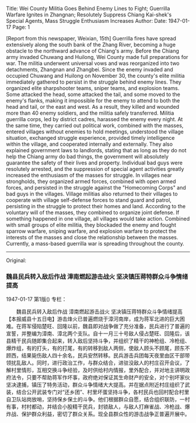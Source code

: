 Title: Wei County Militia Goes Behind Enemy Lines to Fight; Guerrilla Warfare Ignites in Zhangnan; Resolutely Suppress Chiang Kai-shek's Special Agents, Mass Struggle Enthusiasm Increases
Author:
Date: 1947-01-17
Page: 1

[Report from this newspaper, Weixian, 15th] Guerrilla fires have spread extensively along the south bank of the Zhang River, becoming a huge obstacle to the northward advance of Chiang's army. Before the Chiang army invaded Chuwang and Huilong, Wei County made full preparations for war. The militia underwent universal vows and was reorganized into two detachments, Zhangnan and Zhangbei. Since the enemy invaded and occupied Chuwang and Huilong on November 30, the county's elite militia immediately gathered to persist in the struggle behind enemy lines. They organized elite sharpshooter teams, sniper teams, and explosion teams. Some attacked the head, some attacked the tail, and some moved to the enemy's flanks, making it impossible for the enemy to attend to both the head and tail, or the east and west. As a result, they killed and wounded more than 40 enemy soldiers, and the militia safely transferred. Militia guerrilla corps, led by district cadres, harassed the enemy every night. At the same time, they carried out political work, combined with the masses, entered villages without enemies to hold meetings, understood the village situation, exchanged struggle experience, provided timely intelligence within the village, and cooperated internally and externally. They also explained government laws to landlords, stating that as long as they do not help the Chiang army do bad things, the government will absolutely guarantee the safety of their lives and property. Individual bad guys were resolutely arrested, and the suppression of special agent activities greatly increased the enthusiasm of the masses for struggle. In villages near strongholds, they organized armed forces, combined with open armed forces, and persisted in the struggle against the "Homecoming Corps" and bad guys in the villages. Village militias also returned to their villages to cooperate with village self-defense forces to stand guard and patrol, persisting in the struggle to protect their homes and land. According to the voluntary will of the masses, they combined to organize joint defense. If something happened in one village, all villages would take action. Combined with small groups of elite militia, they blockaded the enemy and fought sparrow warfare, sniping warfare, and explosion warfare to protect the interests of the masses and close the relationship between the masses. Currently, a mass-based guerrilla war is spreading throughout the county.



<hr /> 

Original: 


### 魏县民兵转入敌后作战  漳南燃起游击战火  坚决镇压蒋特群众斗争情绪提高

1947-01-17
第1版()
专栏：

　　魏县民兵转入敌后作战
    漳南燃起游击战火
    坚决镇压蒋特群众斗争情绪提高
    【本报威县十五日电】游击烽火已普遍燃烧于漳河南岸，成为蒋军北进的巨大困难。在蒋军侵陷楚旺、回隆以前，魏县即对战争做了充分准备，民兵进行了普遍的宣誓，并整编为漳南、漳北两个支队。自十一月三十号敌人侵占楚旺、回隆后，该县精干民兵随即集合起来，转入敌后坚持斗争，并组织了精干的神枪组、冷枪组、爆炸组，有的打头，有的打尾，有的转移到敌人两侧，使敌人顾头不顾尾，顾东不顾西，结果毙伤敌人四十余名，民兵安然转移。民兵游击兵团每天夜里由区干部带领扰乱敌人。同时，进行政治工作，与群众结合，进驻没敌人的村庄召开会议，了解村里情形，互相交换斗争经验，及时供给村内情报，里外配合，并对地主讲明政府法令，只要不帮助蒋军作坏事，政府绝对保证其生命财产的安全，对个别坏家伙坚决逮捕，镇压了特务活动，群众斗争情绪大大提高。并在据点附近村庄组织了武装，结合公开武装专门对“还乡团”、村里坏蛋坚持斗争，各村民兵也回村配合村里自卫队站岗放哨，坚持保乡保土的斗争。他们根据群众自愿，结合组织联防，一村有事，村村都动，并结合小股精干民兵，封锁敌人，与敌人打麻雀战、冷枪战、爆炸战、保护群众利益，密切了群众关系。现全县群众性的游击战争正普遍开展中。
